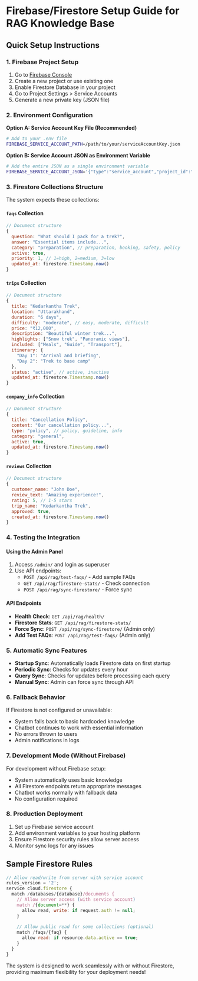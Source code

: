 # Firebase/Firestore Setup Guide for RAG Knowledge Base

## Quick Setup Instructions

### 1. Firebase Project Setup
1. Go to [Firebase Console](https://console.firebase.google.com/)
2. Create a new project or use existing one
3. Enable Firestore Database in your project
4. Go to Project Settings > Service Accounts
5. Generate a new private key (JSON file)

### 2. Environment Configuration

**Option A: Service Account Key File (Recommended)**
```bash
# Add to your .env file
FIREBASE_SERVICE_ACCOUNT_PATH=/path/to/your/serviceAccountKey.json
```

**Option B: Service Account JSON as Environment Variable**
```bash
# Add the entire JSON as a single environment variable
FIREBASE_SERVICE_ACCOUNT_JSON='{"type":"service_account","project_id":"your-project",...}'
```

### 3. Firestore Collections Structure

The system expects these collections:

#### `faqs` Collection
```javascript
// Document structure
{
  question: "What should I pack for a trek?",
  answer: "Essential items include...",
  category: "preparation", // preparation, booking, safety, policy
  active: true,
  priority: 1, // 1=high, 2=medium, 3=low
  updated_at: firestore.Timestamp.now()
}
```

#### `trips` Collection
```javascript
// Document structure
{
  title: "Kedarkantha Trek",
  location: "Uttarakhand",
  duration: "6 days",
  difficulty: "moderate", // easy, moderate, difficult
  price: "₹12,000",
  description: "Beautiful winter trek...",
  highlights: ["Snow trek", "Panoramic views"],
  included: ["Meals", "Guide", "Transport"],
  itinerary: {
    "Day 1": "Arrival and briefing",
    "Day 2": "Trek to base camp"
  },
  status: "active", // active, inactive
  updated_at: firestore.Timestamp.now()
}
```

#### `company_info` Collection
```javascript
// Document structure
{
  title: "Cancellation Policy",
  content: "Our cancellation policy...",
  type: "policy", // policy, guideline, info
  category: "general",
  active: true,
  updated_at: firestore.Timestamp.now()
}
```

#### `reviews` Collection
```javascript
// Document structure
{
  customer_name: "John Doe",
  review_text: "Amazing experience!",
  rating: 5, // 1-5 stars
  trip_name: "Kedarkantha Trek",
  approved: true,
  created_at: firestore.Timestamp.now()
}
```

### 4. Testing the Integration

#### Using the Admin Panel
1. Access `/admin/` and login as superuser
2. Use API endpoints:
   - `POST /api/rag/test-faqs/` - Add sample FAQs
   - `GET /api/rag/firestore-stats/` - Check connection
   - `POST /api/rag/sync-firestore/` - Force sync

#### API Endpoints
- **Health Check**: `GET /api/rag/health/`
- **Firestore Stats**: `GET /api/rag/firestore-stats/`
- **Force Sync**: `POST /api/rag/sync-firestore/` (Admin only)
- **Add Test FAQs**: `POST /api/rag/test-faqs/` (Admin only)

### 5. Automatic Sync Features

- **Startup Sync**: Automatically loads Firestore data on first startup
- **Periodic Sync**: Checks for updates every hour
- **Query Sync**: Checks for updates before processing each query
- **Manual Sync**: Admin can force sync through API

### 6. Fallback Behavior

If Firestore is not configured or unavailable:
- System falls back to basic hardcoded knowledge
- Chatbot continues to work with essential information
- No errors thrown to users
- Admin notifications in logs

### 7. Development Mode (Without Firebase)

For development without Firebase setup:
- System automatically uses basic knowledge
- All Firestore endpoints return appropriate messages
- Chatbot works normally with fallback data
- No configuration required

### 8. Production Deployment

1. Set up Firebase service account
2. Add environment variables to your hosting platform
3. Ensure Firestore security rules allow server access
4. Monitor sync logs for any issues

## Sample Firestore Rules

```javascript
// Allow read/write from server with service account
rules_version = '2';
service cloud.firestore {
  match /databases/{database}/documents {
    // Allow server access (with service account)
    match /{document=**} {
      allow read, write: if request.auth != null;
    }
    
    // Allow public read for some collections (optional)
    match /faqs/{faq} {
      allow read: if resource.data.active == true;
    }
  }
}
```

The system is designed to work seamlessly with or without Firestore, providing maximum flexibility for your deployment needs!
